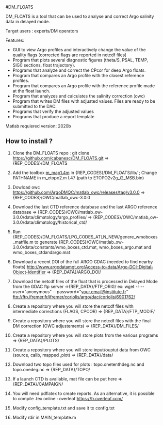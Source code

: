 #DM_FLOATS

DM_FLOATS is a tool that can be used to analyse and correct Argo salinity data in delayed mode.

Target users : experts/DM operators

Features:

* GUI to view Argo profiles and interactively change the value of the quality flags (corrected flags are reported in netcdf files)
* Program that plots several diagnostic figures (theta/S, PSAL, TEMP, SIG0 sections, float trajectory).
* Programs that analyze and correct the CPcor for deep Argo floats.
* Program that compares an Argo profile with the closest reference profiles. 
* Program that compares an Argo profile with the reference profile made at the float launch.
* Program that analyzes and calculates the salinity correction (owc)
* Program that writes DM files with adjusted values. Files are ready to be submitted to the DAC.
* Programs that verify the adjusted values
* Programs that produce a report template

Matlab requiered version: 2020b 


## How to install ?

1. Clone the DM_FLOATS repo : git clone https://github.com/cabanesc/DM_FLOATS.git    => {REP_CODES}/DM_FLOATS

2. Add the toolbox [m_map1.4m](https://www.eoas.ubc.ca/~rich/map.html) in {REP_CODES}/DM_FLOATS/lib/  ; Change PATHNAME in m_etopo2.m l.47 (path to  ETOPO2v2g_i2_MSB.bin)

3. Dowload owc      https://github.com/ArgoDMQC/matlab_owc/releases/tag/v3.0.0   => {REP_CODES}/OWC/matlab_owc-3.0.0 

4. Download the last CTD reference database and the last ARGO reference database     => {REP_CODES}/OWC/matlab_ow-3.0.0/data/climatology/argo_profiles/
                                                                                     => {REP_CODES}/OWC/matlab_ow-3.0.0/data/climatology/historical_ctd/
5. Run {REP_CODES}/DM_FLOATS/LPO_CODES_ATLN_NEW/genere_wmoboxes_matfile.m to generate {REP_CODES}/OWC/matlab_ow-3.0.0/data/constants/wmo_boxes_ctd.mat, wmo_boxes_argo.mat and wmo_boxes_ctdandargo.mat

6. Download a recent DOI of the full ARGO GDAC (needed to find nearby floats)
   http://www.argodatamgt.org/Access-to-data/Argo-DOI-Digital-Object-Identifier      => {REP_DATA}/ARGO_DOI/

7. Download the netcdf files of the float that is processed in Delayed Mode from the GDAC ftp server   =>{REP_DATA}/FTP_ORIG/
   ex: wget -r --user="anonymous" --password="your.email@institute.fr" ftp://ftp.ifremer.fr/ifremer/coriolis/argo/dac/coriolis/6901762/

8. Create a repository where you will store the netcdf files with intermediate corrections (FLAGS, CPCOR)   => {REP_DATA}/FTP_MODIF/

9. Create a repository where you will store the netcdf files with the final DM correction  (OWC adjustements) => {REP_DATA}/DM_FILES/

10. Create a repository where you will store plots from the various programs => {REP_DATA}/PLOTS/

11. Create a repository where you will store input/ouptut data from OWC (source, calib, mapped ,plot) => {REP_DATA}/data/

12. Download two topo files used for plots : topo.onetenthdeg.nc and topo.onedeg.nc   => {REP_DATA}/TOPO/

13. If a launch CTD is available, mat file can be put here  => {REP_DATA}/CAMPAIGN/ 

14. You will need pdflatex to create reports. As an alternative, it is possible to compile .tex online : overleaf  https://fr.overleaf.com/

15. Modify config_template.txt and save it to config.txt

16. Modify rdir in MAIN_template.m


